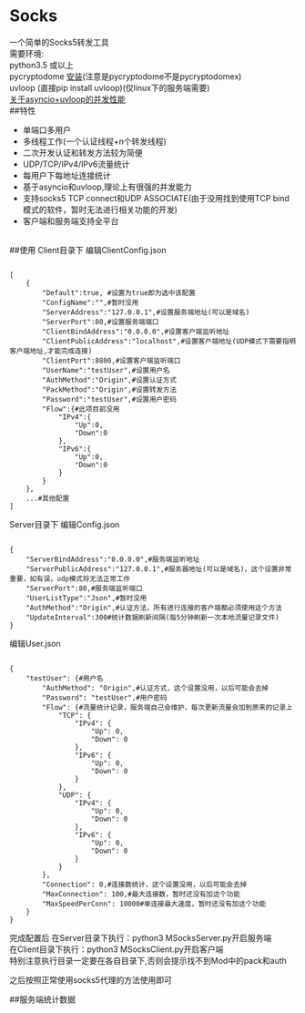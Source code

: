 # Socks
一个简单的Socks5转发工具<br>
需要环境:<br>
python3.5 或以上<br>
pycryptodome [安装](http://pycryptodome.readthedocs.io/en/latest/src/installation.html)(注意是pycryptodome不是pycryptodomex)<br>
uvloop (直接pip install uvloop)(仅linux下的服务端需要)<br>
[关于asyncio+uvloop的并发性能](https://magic.io/blog/uvloop-blazing-fast-python-networking/)
<br>
##特性
* 单端口多用户
* 多线程工作(一个认证线程+n个转发线程)
* 二次开发认证和转发方法较为简便
* UDP/TCP/IPv4/IPv6流量统计
* 每用户下每地址连接统计
* 基于asyncio和uvloop,理论上有很强的并发能力
* 支持socks5 TCP connect和UDP ASSOCIATE(由于没用找到使用TCP bind模式的软件，暂时无法进行相关功能的开发)
* 客户端和服务端支持全平台
<br>
##使用
Client目录下
编辑ClientConfig.json<br>
<pre><code>
[
    {
        "Default":true, #设置为true即为选中该配置
        "ConfigName":"",#暂时没用
        "ServerAddress":"127.0.0.1",#设置服务端地址(可以是域名)
        "ServerPort":80,#设置服务端端口
        "ClientBindAddress":"0.0.0.0",#设置客户端监听地址
        "ClientPublicAddress":"localhost",#设置客户端地址(UDP模式下需要指明客户端地址,才能完成连接)
        "ClientPort":8800,#设置客户端监听端口
        "UserName":"testUser",#设置用户名
        "AuthMethod":"Origin",#设置认证方式
        "PackMethod":"Origin",#设置转发方法
        "Password":"testUser",#设置用户密码
        "Flow":{#此项目前没用
            "IPv4":{
                "Up":0,
                "Down":0
            },
            "IPv6":{
                "Up":0,
                "Down":0
            }
        }
    },
	...#其他配置
]
</code></pre>
Server目录下
编辑Config.json<br>
<pre><code>
{
    "ServerBindAddress":"0.0.0.0",#服务端监听地址
    "ServerPublicAddress":"127.0.0.1",#服务器地址(可以是域名)，这个设置非常重要，如有误，udp模式将无法正常工作
    "ServerPort":80,#服务端监听端口
    "UserListType":"Json",#暂时没用
    "AuthMethod":"Origin",#认证方法，所有进行连接的客户端都必须使用这个方法
    "UpdateInterval":300#统计数据刷新间隔(每5分钟刷新一次本地流量记录文件)
}
</code></pre>
编辑User.json<br>
<pre><code>
{
    "testUser": {#用户名
        "AuthMethod": "Origin",#认证方式，这个设置没用，以后可能会去掉
        "Password": "testUser",#用户密码
        "Flow": {#流量统计记录，服务端自己会维护，每次更新流量会加到原来的记录上
            "TCP": {
                "IPv4": {
                    "Up": 0,
                    "Down": 0
                },
                "IPv6": {
                    "Up": 0,
                    "Down": 0
                }
            },
            "UDP": {
                "IPv4": {
                    "Up": 0,
                    "Down": 0
                },
                "IPv6": {
                    "Up": 0,
                    "Down": 0
                }
            }
        },
        "Connection": 0,#连接数统计，这个设置没用，以后可能会去掉
        "MaxConnection": 100,#最大连接数，暂时还没有加这个功能
        "MaxSpeedPerConn": 10000#单连接最大速度，暂时还没有加这个功能
    }
}
</code></pre>
完成配置后
在Server目录下执行：python3 MSocksServer.py开启服务端<br>
在Client目录下执行：python3 MSocksClient.py开启客户端<br>
特别注意执行目录一定要在各自目录下,否则会提示找不到Mod中的pack和auth<br>

之后按照正常使用socks5代理的方法使用即可<br>

##服务端统计数据
